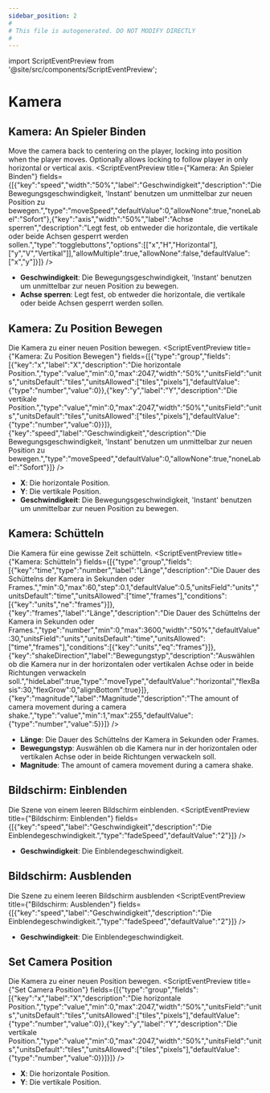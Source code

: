 ```yaml
---
sidebar_position: 2
#
# This file is autogenerated. DO NOT MODIFY DIRECTLY
#
---
```


import ScriptEventPreview from '@site/src/components/ScriptEventPreview';

# Kamera

## Kamera: An Spieler Binden
Move the camera back to centering on the player, locking into position when the player moves. Optionally allows locking to follow player in only horizontal or vertical axis.
<ScriptEventPreview title={"Kamera: An Spieler Binden"} fields={[{"key":"speed","width":"50%","label":"Geschwindigkeit","description":"Die Bewegungsgeschwindigkeit, 'Instant' benutzen um unmittelbar zur neuen Position zu bewegen.","type":"moveSpeed","defaultValue":0,"allowNone":true,"noneLabel":"Sofort"},{"key":"axis","width":"50%","label":"Achse sperren","description":"Legt fest, ob entweder die horizontale, die vertikale oder beide Achsen gesperrt werden sollen.","type":"togglebuttons","options":[["x","H","Horizontal"],["y","V","Vertikal"]],"allowMultiple":true,"allowNone":false,"defaultValue":["x","y"]}]} />

- **Geschwindigkeit**: Die Bewegungsgeschwindigkeit, 'Instant' benutzen um unmittelbar zur neuen Position zu bewegen.  
- **Achse sperren**: Legt fest, ob entweder die horizontale, die vertikale oder beide Achsen gesperrt werden sollen.  

## Kamera: Zu Position Bewegen
Die Kamera zu einer neuen Position bewegen.
<ScriptEventPreview title={"Kamera: Zu Position Bewegen"} fields={[{"type":"group","fields":[{"key":"x","label":"X","description":"Die horizontale Position.","type":"value","min":0,"max":2047,"width":"50%","unitsField":"units","unitsDefault":"tiles","unitsAllowed":["tiles","pixels"],"defaultValue":{"type":"number","value":0}},{"key":"y","label":"Y","description":"Die vertikale Position.","type":"value","min":0,"max":2047,"width":"50%","unitsField":"units","unitsDefault":"tiles","unitsAllowed":["tiles","pixels"],"defaultValue":{"type":"number","value":0}}]},{"key":"speed","label":"Geschwindigkeit","description":"Die Bewegungsgeschwindigkeit, 'Instant' benutzen um unmittelbar zur neuen Position zu bewegen.","type":"moveSpeed","defaultValue":0,"allowNone":true,"noneLabel":"Sofort"}]} />

- **X**: Die horizontale Position.  
- **Y**: Die vertikale Position.  
- **Geschwindigkeit**: Die Bewegungsgeschwindigkeit, 'Instant' benutzen um unmittelbar zur neuen Position zu bewegen.  

## Kamera: Schütteln
Die Kamera für eine gewisse Zeit schütteln.
<ScriptEventPreview title={"Kamera: Schütteln"} fields={[{"type":"group","fields":[{"key":"time","type":"number","label":"Länge","description":"Die Dauer des Schüttelns der Kamera in Sekunden oder Frames.","min":0,"max":60,"step":0.1,"defaultValue":0.5,"unitsField":"units","unitsDefault":"time","unitsAllowed":["time","frames"],"conditions":[{"key":"units","ne":"frames"}]},{"key":"frames","label":"Länge","description":"Die Dauer des Schüttelns der Kamera in Sekunden oder Frames.","type":"number","min":0,"max":3600,"width":"50%","defaultValue":30,"unitsField":"units","unitsDefault":"time","unitsAllowed":["time","frames"],"conditions":[{"key":"units","eq":"frames"}]},{"key":"shakeDirection","label":"Bewegungstyp","description":"Auswählen ob die Kamera nur in der horizontalen oder vertikalen Achse oder in beide Richtungen verwackeln soll.","hideLabel":true,"type":"moveType","defaultValue":"horizontal","flexBasis":30,"flexGrow":0,"alignBottom":true}]},{"key":"magnitude","label":"Magnitude","description":"The amount of camera movement during a camera shake.","type":"value","min":1,"max":255,"defaultValue":{"type":"number","value":5}}]} />

- **Länge**: Die Dauer des Schüttelns der Kamera in Sekunden oder Frames.  
- **Bewegungstyp**: Auswählen ob die Kamera nur in der horizontalen oder vertikalen Achse oder in beide Richtungen verwackeln soll.  
- **Magnitude**: The amount of camera movement during a camera shake.  

## Bildschirm: Einblenden
Die Szene von einem leeren Bildschirm einblenden.
<ScriptEventPreview title={"Bildschirm: Einblenden"} fields={[{"key":"speed","label":"Geschwindigkeit","description":"Die Einblendegeschwindigkeit.","type":"fadeSpeed","defaultValue":"2"}]} />

- **Geschwindigkeit**: Die Einblendegeschwindigkeit.  

## Bildschirm: Ausblenden
Die Szene zu einem leeren Bildschirm ausblenden
<ScriptEventPreview title={"Bildschirm: Ausblenden"} fields={[{"key":"speed","label":"Geschwindigkeit","description":"Die Einblendegeschwindigkeit.","type":"fadeSpeed","defaultValue":"2"}]} />

- **Geschwindigkeit**: Die Einblendegeschwindigkeit.  

## Set Camera Position
Die Kamera zu einer neuen Position bewegen.
<ScriptEventPreview title={"Set Camera Position"} fields={[{"type":"group","fields":[{"key":"x","label":"X","description":"Die horizontale Position.","type":"value","min":0,"max":2047,"width":"50%","unitsField":"units","unitsDefault":"tiles","unitsAllowed":["tiles","pixels"],"defaultValue":{"type":"number","value":0}},{"key":"y","label":"Y","description":"Die vertikale Position.","type":"value","min":0,"max":2047,"width":"50%","unitsField":"units","unitsDefault":"tiles","unitsAllowed":["tiles","pixels"],"defaultValue":{"type":"number","value":0}}]}]} />

- **X**: Die horizontale Position.  
- **Y**: Die vertikale Position.  

